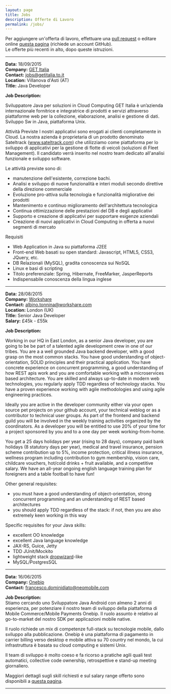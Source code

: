 ```yaml
---
layout: page
title: Jobs
description: Offerte di Lavoro
permalink: /jobs/
---
```


Per aggiungere un'offerta di lavoro, effettuare una 
[pull request](https://help.github.com/articles/creating-a-pull-request/) o
editare online
[questa pagina](https://github.com/jugtorino/jugtorino.github.io/edit/master/pages/j_jobs.md) 
(richiede un account GitHub).  
Le offerte più recenti in alto, dopo queste istruzioni.

---

**Data:** 18/09/2015  
**Company:** [GET Italia](http://www.getitalia.to.it)  
**Contact:** <jobs@getitalia.to.it>  
**Location:** Villanova d'Asti (AT)  
**Title:** Java Developer   


**Job Description:**  
 
Sviluppatore Java per soluzioni in Cloud Computing
GET Italia è un’azienda internazionale fornitrice e integratrice di prodotti e servizi attraverso piattaforme web per la collezione, elaborazione, analisi e gestione di dati. Sviluppo Sw in Java, piattaforma Unix.

Attività Previste
I nostri applicativi sono erogati ai clienti completamente in Cloud.
La nostra azienda è proprietaria di un prodotto denominato Sateltrack (www.sateltrack.com) che utilizziamo come piattaforma per lo sviluppo di applicativi per la gestione di flotte di veicoli (soluzioni di Fleet Management). 
Il candidato verrà inserito nel nostro team dedicato all'analisi funzionale e sviluppo software.

Le attività previste sono di:
* manutenzione dell'esistente, correzione bachi.
* Analisi e sviluppo di nuove funzionalità e interi moduli secondo direttive della direzione commerciale
* Evoluzione pro-attiva sulla tecnologia e funzionalità migliorative dei prodotti
* Mantenimento e continuo miglioramento dell'architettura tecnologica
* Continua ottimizzazione delle prestazioni del DB e degli applicativi
* Supporto e creazione di applicativi per supportare esigenze aziendali
* Creazione di nuovi applicativi in Cloud Computing in offerta a nuovi segmenti di mercato

Requisiti
* Web Application in Java su piattaforma J2EE
* Front-end Web basati su open standard: Javascript, HTML5, CSS3, JQuery, etc.
* DB Relazionali (MySQL), gradita conoscenza sui NoSQL
* Linux e basi di scripting
* Titolo preferenziale: Spring, Hibernate, FreeMarker, JasperReports
* Indispensabile conoscenza della lingua inglese

---
**Data:** 28/08/2015  
**Company:** [Workshare](https://www.workshare.com)  
**Contact:** <albino.tonnina@workshare.com>  
**Location:** London (UK)  
**Title:** Senior Java Developer   
**Salary:** £45k - £55k   


**Job Description:**  
 
Working in our HQ in East London, as a senior Java  developer, you are going to be be part of 
a talented agile development crew in one of our tribes. You are a a well grounded Java backend developer, 
with a good grasp on the most common stacks. You have good understanding of object-orientation, SOLID principles
and their practical application. You have concrete experience on concurrent programming, 
a good understanding of how REST apis work and you are comfortable working with a microservices based 
architecture. You are skilled and always up-to-date in modern web technologies, you regularly apply 
TDD regardless of technology stacks. You have a proven experience working with agile methodologies 
and using agile engineering practices.
 
Ideally you are active in the developer community either via your open source pet projects on your 
github account, your technical weblog or as a contributor to technical user groups. As part of the 
frontend and backend guild you will be involved in the weekly training activities organized by the 
coordinators. As a developer you will be entitled to use 20% of your time for a project sponsored by you
and to a one day per week working-from-home.

You get a 25 days holidays per year (rising to 28 days), company paid bank holidays (8 statutory days 
per year), medical and travel insurance, pension scheme contribution up to 5%, income protection, critical 
illness insurance, wellness program including contribution to gym membership, vision care, childcare vouchers, 
hot/cold drinks + fruit available, and a competitive salary. We have an all-year ongoing english language 
training plan for foreigners and a table football to have fun! 

Other general requisites:  

 * you must have a good understanding of object-orientation, strong concurrent programming and an understanding of REST based architectures   
 * you should apply TDD regardless of the stack: if not, then you are also extremely keen working in this way  

Specific requisites for your Java skills:

 * excellent OO knowledge   
 * excellent Java language knowledge   
 * JAX-RS, Guice, Jetty   
 * TDD JUnit/Mockito   
 * lightweight stack [dropwizard](http://dropwizard.io)-like   
 * MySQL/PostgresSQL

---

**Data:** 16/06/2015  
**Company:** [Onebip](http://www.onebip.com)  
**Contact:** <francesco.dominidiato@neomobile.com>

**Job Description:**  
Stiamo cercando uno Sviluppatore Java Android con almeno 2 anni di esperienza, 
per potenziare il nostro team di sviluppo della piattaforma di Mobile Commerce/Mobile 
Payments Onebip. Il ruolo assunto è relativo al go-to-market del nostro SDK per 
applicazioni mobile native.

Il ruolo richiede un mix di competenze full-stack su tecnologie mobile, dallo 
sviluppo alla pubblicazione. Onebip è una piattaforma di pagamento in carrier 
billing verso desktop e mobile attiva su 70 country nel mondo, la cui infrastruttura 
è basata su cloud computing e sistemi Unix.

Il team di sviluppo è molto coeso e fa ricorso a pratiche agili quali test 
automatici, collective code ownership, retrospettive e stand-up meeting giornaliero.

Maggiori dettagli sugli skill richiesti e sul salary range offerto sono disponibili 
a [questa pagina](http://corporate.onebip.com/android-developer-to-join-our-team/).

---
